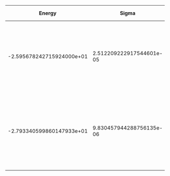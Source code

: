 |       Energy          |  Sigma          | Energy Variance  | DOF |Method                                                          | Data repository                |
| ----------------------| --------------- | -----------------| ------- |------------------------------------------------------------|------------------------------- |
|-2.595678242715924000e+01 | 2.512209222917544601e-05  |2.129765666702632056e-04 |    5   | VMC Determinant Slater- Jastrow (RBM) Ansatz with K=0 projections (symmetric wrt translations) |  |
|-2.793340599860147933e+01  |9.830457944288756135e-06  |2.248973801782667552e-05| 5  | VMC Determinant Slater- Backflow - Jastrow (RBM) Ansatz with K=0 projections (symmetric wrt translations) |  |

